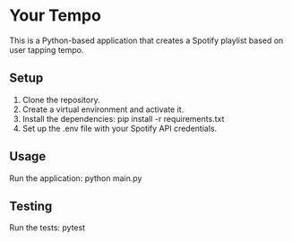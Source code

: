 # Your Tempo 
This is a Python-based application that creates a Spotify playlist based on user tapping tempo. 
## Setup 
1. Clone the repository. 
2. Create a virtual environment and activate it. 
3. Install the dependencies: 
pip install -r requirements.txt 
4. Set up the .env file with your Spotify API credentials. 
## Usage 
Run the application: 
python main.py 
## Testing 
Run the tests: 
pytest 
